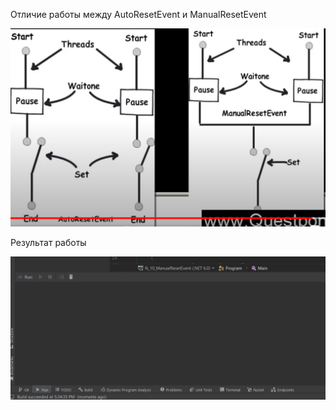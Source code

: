 ﻿Отличие работы между AutoResetEvent и ManualResetEvent

![](img/1.png)

Результат работы

![](img/1.gif)
